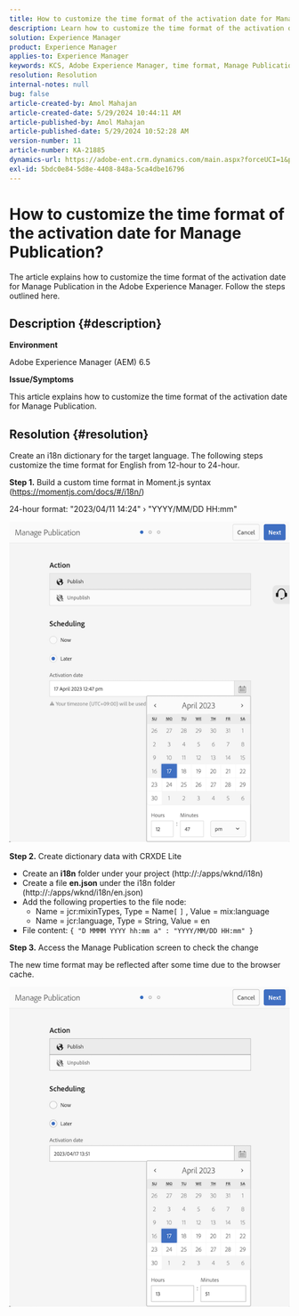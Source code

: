 ```yaml
---
title: How to customize the time format of the activation date for Manage Publication?
description: Learn how to customize the time format of the activation date for Manage Publication in Adobe Experience Manager.
solution: Experience Manager
product: Experience Manager
applies-to: Experience Manager
keywords: KCS, Adobe Experience Manager, time format, Manage Publication, AEM
resolution: Resolution
internal-notes: null
bug: false
article-created-by: Amol Mahajan
article-created-date: 5/29/2024 10:44:11 AM
article-published-by: Amol Mahajan
article-published-date: 5/29/2024 10:52:28 AM
version-number: 11
article-number: KA-21885
dynamics-url: https://adobe-ent.crm.dynamics.com/main.aspx?forceUCI=1&pagetype=entityrecord&etn=knowledgearticle&id=a0bd5f60-a81d-ef11-840a-002248092444
exl-id: 5bdc0e84-5d8e-4408-848a-5ca4dbe16796
---
```

# How to customize the time format of the activation date for Manage Publication?


The article explains how to customize the time format of the activation date for Manage Publication in the Adobe Experience Manager. Follow the steps outlined here.

## Description {#description}


<b>Environment</b>

Adobe Experience Manager (AEM) 6.5



<b>Issue/Symptoms</b>

This article explains how to customize the time format of the activation date for Manage Publication.


## Resolution {#resolution}


Create an i18n dictionary for the target language. The following steps customize the time format for English from 12-hour to 24-hour.

<b>Step 1.</b> Build a custom time format in Moment.js syntax (https://momentjs.com/docs/#/i18n/)

24-hour format: "2023/04/11 14:24" › "YYYY/MM/DD HH:mm"

![](assets/d14c64e9-53de-ed11-a7c7-6045bd006268.png)

<b>Step 2.</b> Create dictionary data with CRXDE Lite

- Create an <b>i18n</b> folder under your project (http://:/apps/wknd/i18n)
- Create a file <b>en.json</b> under the i18n folder (http://:/apps/wknd/i18n/en.json)
- Add the following properties to the file node:
    - Name = jcr:mixinTypes, Type = Name`[` `]` , Value = mix:language
    - Name = jcr:language, Type = String, Value = en
- File content: `{ "D MMMM YYYY hh:mm a" : "YYYY/MM/DD HH:mm" }`


<b>Step 3.</b> Access the Manage Publication screen to check the change

The new time format may be reflected after some time due to the browser cache.

![](assets/25f363ef-53de-ed11-a7c7-6045bd006268.png)

